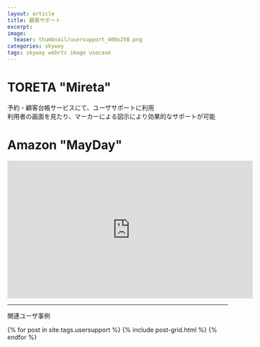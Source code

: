 ```yaml
---
layout: article
title: 顧客サポート
excerpt: 
image:
  teaser: thumbnail/usersupport_400x250.png
categories: skyway
tags: skyway webrtc image usecase
---
```


# TORETA "Mireta"

予約・顧客台帳サービスにて、ユーザサポートに利用  
利用者の画面を見たり、マーカーによる図示により効果的なサポートが可能

# Amazon "MayDay"


<iframe width="560" height="315" src="https://www.youtube.com/embed/X40j57v5g6I" frameborder="0" allowfullscreen></iframe>


<hr>

関連ユーザ事例

<div class="tiles">
{% for post in site.tags.usersupport %}
  {% include post-grid.html %}
{% endfor %}
</div><!-- /.tiles -->

